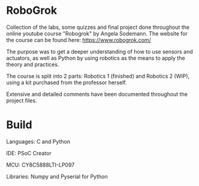 # RoboGrok
Collection of the labs, some quizzes and final project done throughout the online youtube course "Robogrok" by Angela Sodemann.
The website for the course can be found here: https://www.robogrok.com/

The purpose was to get a deeper understanding of how to use sensors and actuators, as well as Python by using robotics as the means
to apply the theory and practices.

The course is split into 2 parts: Robotics 1 (finished) and Robotics 2 (WIP), using a kit purchased from the professor herself.

Extensive and detailed comments have been documented throughout the project files.

# Build
Languages: C and Python

IDE: PSoC Creator

MCU: CY8C5888LTI-LP097

Libraries: Numpy and Pyserial for Python
